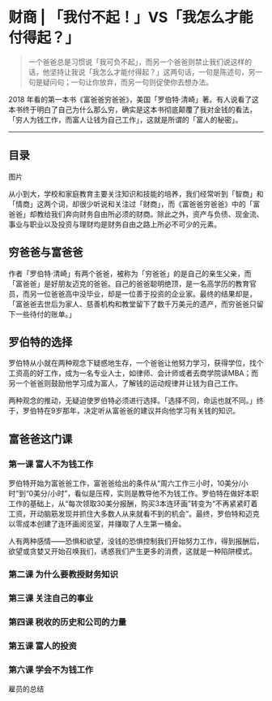# 财商 | 「我付不起！」VS「我怎么才能付得起？」

> 一个爸爸总是习惯说「我可负不起」，而另一个爸爸则禁止我们说这样的话，他坚持让我说「我怎么才能付得起？」这两句话，一句是陈述句，另一句是疑问句；一句让你放弃，而另一句则促使你去想办法。

2018 年看的第一本书《富爸爸穷爸爸》，美国「罗伯特·清崎」著。有人说看了这本书终于明白了自己为什么那么穷，确实是这本书彻底颠覆了我对金钱的看法，「穷人为钱工作，而富人让钱为自己工作」，这就是所谓的「富人的秘密」。

---

## 目录


图片

从小到大，学校和家庭教育主要关注知识和技能的培养，我们经常听到「智商」和「情商」这两个词，却很少听说和关注过「财商」，而《富爸爸穷爸爸》中的「富爸爸」却教给我们奔向财务自由所必须的财商。除此之外，资产与负债、现金流、事业与职业以及投资与理财均是财务自由之路上所必不可少的元素。


## 穷爸爸与富爸爸
作者「罗伯特·清崎」有两个爸爸，被称为「穷爸爸」的是自己的亲生父亲，而「富爸爸」是好朋友迈克的爸爸。自己的爸爸聪明绝顶，是一名高学历的教育官员，而另一位爸爸高中没毕业，却是一位善于投资的企业家。最终的结果却是，「富爸爸去世后为家人、慈善机构和教堂留下了数千万美元的遗产，而穷爸爸只留下一些待付的账单。」

## 罗伯特的选择
罗伯特从小就在两种观念下疑惑地生存，一个爸爸让他努力学习，获得学位，找个工资高的好工作，成为一名专业人士，如律师、会计师或者去商学院读MBA；而另一个爸爸则鼓励他学习成为富人，了解钱的运动规律并让钱为自己工作。

两种观念的推动，无疑迫使罗伯特必须进行选择。「选择不同，命运也就不同。」终于，罗伯特在9岁那年，决定听从富爸爸的建议并向他学习有关钱的知识。


## 富爸爸这门课

### 第一课  富人不为钱工作



罗伯特开始为富爸爸工作，富爸爸给出的条件从“周六工作三小时，10美分/小时”到“0美分/小时”，看似是压榨，实则是教导他不为钱工作。罗伯特在做好本职工作的基础上，从“每次领取30美分报酬，购买3本连环画”转变为“不再紧紧盯着工资，开动脑筋发现并抓住大多数人从来就看不到的机会”。最终，罗伯特和迈克以零成本创建了连环画阅览室，并赚取了人生第一桶金。

人有两种感情——恐惧和欲望，没钱的恐惧控制我们开始努力工作，得到报酬后，欲望或贪婪又开始召唤我们，诱惑我们产生更多的消费，这就是一种陷阱模式。




### 第二课 为什么要教授财务知识
### 第三课 关注自己的事业
### 第四课 税收的历史和公司的力量
### 第五课 富人的投资
### 第六课 学会不为钱工作

雇员的总结
